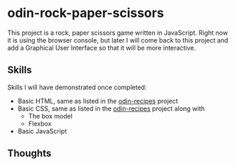 # odin-rock-paper-scissors
This project is a rock, paper scissors game written in JavaScript. Right now it is using the browser console, but later I will come back to this project and add a Graphical User Interface so that it will be more interactive.

## Skills
Skills I will have demonstrated once completed:

- Basic HTML, same as listed in the [odin-recipes](https://github.com/Danielle-Higgins/odin-recipes) project
- Basic CSS, same as listed in the [odin-recipes](https://github.com/Danielle-Higgins/odin-recipes) project along with
    - The box model
    - Flexbox
- Basic JavaScript

## Thoughts